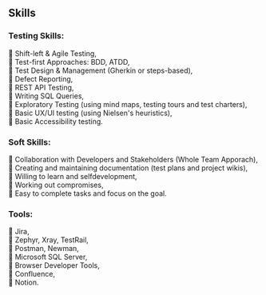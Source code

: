 ## **Skills**

### **Testing Skills:**
🔹 Shift-left & Agile Testing,<br>
🔹 Test-first Approaches: BDD, ATDD,<br>
🔹 Test Design & Management (Gherkin or steps-based),<br>
🔹 Defect Reporting,<br>
🔹 REST API Testing,<br>
🔹 Writing SQL Queries,<br>
🔹 Exploratory Testing (using mind maps, testing tours and test charters),<br>
🔹 Basic UX/UI testing (using Nielsen's heuristics),<br>
🔹 Basic Accessibility testing.

### **Soft Skills:**
🔹 Collaboration with Developers and Stakeholders (Whole Team Apporach),<br>
🔹 Creating and maintaining documentation (test plans and project wikis),<br>
🔹 Willing to learn and selfdevelopment,<br>
🔹 Working out compromises,<br>
🔹 Easy to complete tasks and focus on the goal.

### **Tools:**
🔹 Jira,<br>
🔹 Zephyr, Xray, TestRail,<br>
🔹 Postman, Newman,<br>
🔹 Microsoft SQL Server,<br>
🔹 Browser Developer Tools,<br>
🔹 Confluence,<br>
🔹 Notion.
